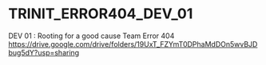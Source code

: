 # TRINIT_ERROR404_DEV_01
DEV 01 : Rooting for a good cause
Team Error 404 
https://drive.google.com/drive/folders/19UxT_FZYmT0DPhaMdDOn5wvBJDbug5dY?usp=sharing
